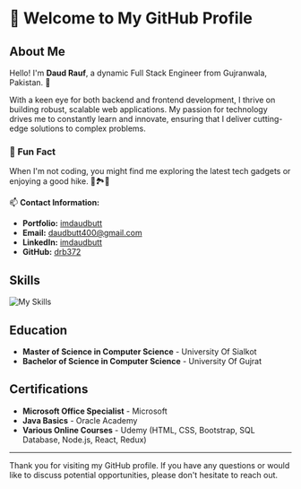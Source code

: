 # 👋 Welcome to My GitHub Profile

## About Me

Hello! I'm **Daud Rauf**, a dynamic Full Stack Engineer from Gujranwala, Pakistan. 🚀

With a keen eye for both backend and frontend development, I thrive on building robust, scalable web applications. My passion for technology drives me to constantly learn and innovate, ensuring that I deliver cutting-edge solutions to complex problems.

### 🎉 Fun Fact
When I'm not coding, you might find me exploring the latest tech gadgets or enjoying a good hike. 🌲🏞️🔧

📫 **Contact Information:**

- **Portfolio:** [imdaudbutt](https://imdaudbutt.com)
- **Email:** [daudbutt400@gmail.com](mailto:daudbutt400@gmail.com)
- **LinkedIn:** [imdaudbutt](https://linkedin.com/in/imdaudbutt)
- **GitHub:** [drb372](https://github.com/drb372)

## Skills

![My Skills](https://skillicons.dev/icons?i=nodejs,expressjs,nestjs,npm,yarn,javascript,typescript,jquery,php,laravel,react,redux,html,css,tailwind,bootstrap,mysql,postgres,mongodb,sequelize,prisma,firebase,redis,docker,kubernetes,kafka,aws,jest,figma,git,gitlab,github,bitbucket,postman,vscode&perline=7)


## Education

- **Master of Science in Computer Science** - University Of Sialkot
- **Bachelor of Science in Computer Science** - University Of Gujrat

## Certifications

- **Microsoft Office Specialist** - Microsoft
- **Java Basics** - Oracle Academy
- **Various Online Courses** - Udemy (HTML, CSS, Bootstrap, SQL Database, Node.js, React, Redux)

---

Thank you for visiting my GitHub profile. If you have any questions or would like to discuss potential opportunities, please don't hesitate to reach out.
